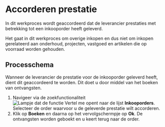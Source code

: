 # Accorderen prestatie

In dit werkproces wordt geaccordeerd dat de leverancier prestaties met betrekking tot een inkooporder heeft geleverd.

Het gaat in dit werkproces om overige inkopen en dus niet om inkopen gerelateerd aan onderhoud, projecten, vastgoed en artikelen die op voorraad worden gehouden.

## Processchema

Wanneer de leverancier de prestatie voor de inkooporder geleverd heeft, dient dit geaccordeerd te worden. Dit doet u door middel van het boeken van ontvangsten. 

1. Navigeer via de zoekfunctionaliteit ![Lampje dat de functie Vertel me opent](https://docs.microsoft.com/nl-NL/dynamics365/business-central/media/ui-search/search_small.png "Vertel me wat u wilt doen")  naar de lijst **Inkooporders**. Selecteer de order waarvoor u de geleverde prestatie wilt accorderen. 
2. Klik op **Boeken** en daarna op het vervolgschermpje op **Ok**. De ontvangsten worden geboekt en u keert terug naar de order.
<!--stackedit_data:
eyJoaXN0b3J5IjpbMTIxNzczMzAxMiwtMTkyMjIxMTUxLDU5OD
I2MzgwOSw0NzI5ODA1MDAsLTcyMDMxOTQ0OSwtNzAzNTkzNDQz
XX0=
-->